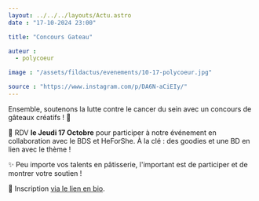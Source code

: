 ```yaml
---
layout: ../../../layouts/Actu.astro
date : "17-10-2024 23:00"

title: "Concours Gateau"

auteur :
  - polycoeur

image : "/assets/fildactus/evenements/10-17-polycoeur.jpg"

source : "https://www.instagram.com/p/DA6N-aCiEIy/"
---
```


Ensemble, soutenons la lutte contre le cancer du sein avec un concours de gâteaux créatifs ! 🍰

📅 RDV __le Jeudi 17 Octobre__ pour participer à notre événement en collaboration avec le BDS et HeForShe. À la clé : des goodies et une BD en lien avec le thème !

✨ Peu importe vos talents en pâtisserie, l'important est de participer et de montrer votre soutien !

💖 Inscription [via le lien en bio](https://docs.google.com/forms/d/e/1FAIpQLScyBreoCKcWijO1dSKYuxsrCZbwyKRyjyqWsV3uaOyfmAriSg/viewform).